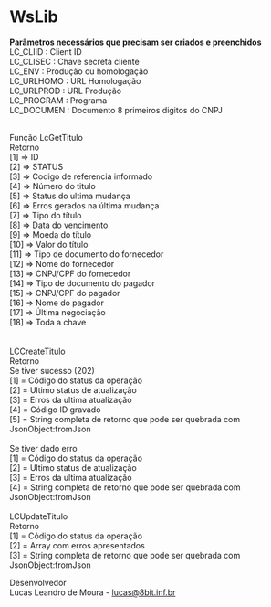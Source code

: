 # WsLib

<b>Parâmetros necessários que precisam ser criados e preenchidos</b><br/>
LC_CLIID : Client ID<br />
LC_CLISEC : Chave secreta cliente<br />
LC_ENV : Produção ou homologação<br />
LC_URLHOMO : URL Homologação<br />
LC_URLPROD : URL Produção<br />
LC_PROGRAM : Programa<br />
LC_DOCUMEN : Documento 8 primeiros digitos do CNPJ<br />


<br />
Função LcGetTitulo
<br>
Retorno
<br>
[1] => ID <br>
[2] => STATUS <br>
[3] => Codigo de referencia informado <br>
[4] => Número do titulo <br>
[5] => Status do ultima mudança <br>
[6] => Erros gerados na última mudança <br>
[7] => Tipo do título <br>
[8] => Data do vencimento <br>
[9] => Moeda do título <br>
[10] => Valor do título <br>
[11] => Tipo de documento do fornecedor <br>
[12] => Nome do fornecedor <br>
[13] => CNPJ/CPF do fornecedor <br>
[14] => Tipo de documento do pagador <br>
[15] => CNPJ/CPF do pagador <br>
[16] => Nome do pagador <br>
[17] => Última negociação <br>
[18] => Toda a chave <br>
<br />


<br>
LCCreateTitulo
<br>
Retorno <br>
Se tiver sucesso (202)<br>
[1] = Código do status da operação <br>
[2] = Ultimo status de atualização<br>
[3] = Erros da ultima atualização<br>
[4] = Código ID gravado<br>
[5] = String completa de retorno que pode ser quebrada com JsonObject:fromJson<br>
<br>
Se tiver dado erro<br>
[1] = Código do status da operação <br>
[2] = Ultimo status de atualização<br>
[3] = Erros da ultima atualização<br>
[4] = String completa de retorno que pode ser quebrada com JsonObject:fromJson<br>



<br>
LCUpdateTitulo<br>
Retorno<br>
[1] = Código do status da operação<br>
[2] = Array com erros apresentados<br>
[3] = String completa de retorno que pode ser quebrada com JsonObject:fromJson<br>


Desenvolvedor<br/>
Lucas Leandro de Moura - <a href=mailto:lucas@8bit.inf.br>lucas@8bit.inf.br</a>
